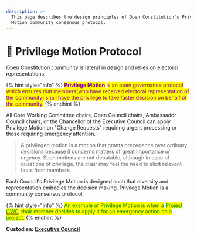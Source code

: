 ```yaml
---
description: >-
  This page describes the design principles of Open Constitution's Privilege
  Motion community consensus protocol.
---
```


# 👣 Privilege Motion Protocol

Open Constitution community is lateral in design and relies on electoral representations.

{% hint style="info" %}
<mark style="color:purple;">**Privilege Motion**</mark> <mark style="color:purple;"></mark><mark style="color:purple;">is an open governance protocol which ensures that members(who have received electoral representation of the community) shall have the privilege to take faster decision on behalf of the community.</mark>
{% endhint %}

All Core Working Committee chairs, Open Council chairs, Ambassador Council chairs, or the Chancellor of the Executive Council can apply Privilege Motion on "Change Requests" requiring urgent processing or those requiring emergency attention.

> A privileged motion is a motion that grants precedence over ordinary decisions because it concerns matters of great importance or urgency. Such motions are not debatable, although in case of questions of privilege, the chair may feel the need to elicit relevant facts from members.

Each Council's Privilege Motion is designed such that diversity and representation embodies the decision making. Privilege Motion is a community consensus protocol.

{% hint style="info" %}
<mark style="color:green;">An example of Privilege Motion is when a</mark> [<mark style="color:green;">Project CWC</mark>](../../foundation/core-working-committee/project-cwcs.md) <mark style="color:green;">chair member decides to apply it for an emergency action on a project.</mark>&#x20;
{% endhint %}

&#x20;**Custodian:** [**Executive Council**](../../foundation/executive-council.md)
